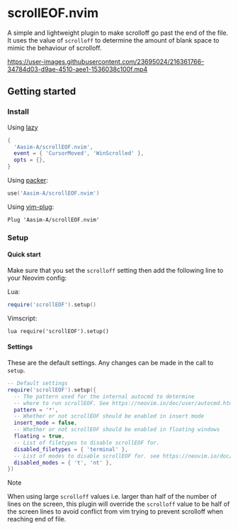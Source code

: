 scrollEOF.nvim
==============
A simple and lightweight plugin to make scrolloff go past the end of the file. It uses the value of `scrolloff` to determine the amount of blank space to mimic the behaviour of scrolloff.

https://user-images.githubusercontent.com/23695024/216361766-34784d03-d9ae-4510-aee1-1536038c100f.mp4

Getting started
---------------
### Install

Using [lazy](https://github.com/folke/lazy.nvim)
```lua
{
  'Aasim-A/scrollEOF.nvim',
  event = { 'CursorMoved', 'WinScrolled' },
  opts = {},
}
```

Using [packer](https://github.com/wbthomason/packer.nvim):
```lua
use('Aasim-A/scrollEOF.nvim')
```

Using [vim-plug](https://github.com/junegunn/vim-plug):
```vim
Plug 'Aasim-A/scrollEOF.nvim'
```

### Setup
#### Quick start
Make sure that you set the `scrolloff` setting then add the following line to your Neovim config:

Lua:
```lua
require('scrollEOF').setup()
```
Vimscript:
```vim
lua require('scrollEOF').setup()
```
#### Settings
These are the default settings. Any changes can be made in the call to `setup`.
```lua
-- Default settings
require('scrollEOF').setup({
  -- The pattern used for the internal autocmd to determine
  -- where to run scrollEOF. See https://neovim.io/doc/user/autocmd.html#autocmd-pattern
  pattern = '*',
  -- Whether or not scrollEOF should be enabled in insert mode
  insert_mode = false,
  -- Whether or not scrollEOF should be enabled in floating windows
  floating = true,
  -- List of filetypes to disable scrollEOF for.
  disabled_filetypes = { 'terminal' },
  -- List of modes to disable scrollEOF for. see https://neovim.io/doc/user/builtin.html#mode()
  disabled_modes = { 't', 'nt' },
})
```

> [!NOTE]  
> When using large `scrolloff` values i.e. larger than half of the number of lines on the screen, this plugin will override the `scrolloff` value to be half of the screen lines to avoid conflict from vim trying to prevent scrolloff when reaching end of file.
